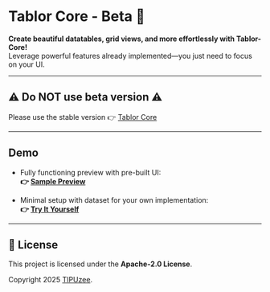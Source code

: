 # Tablor Core - Beta 🌟

**Create beautiful datatables, grid views, and more effortlessly with Tablor-Core!**  
Leverage powerful features already implemented—you just need to focus on your UI.

--- 

## ⚠️ Do NOT use beta version ⚠️

Please use the stable version
👉 [Tablor Core](https://npmjs.com/package/tablor-core)

---

## Demo

- Fully functioning preview with pre-built UI:  
  **👉 [Sample Preview](https://stackblitz.com/github/TIPUzee/tablor-core-demo/tree/beta/simple?file=src%2Fapp%2Fapp.component.ts)**

- Minimal setup with dataset for your own implementation:  
  **👉 [Try It Yourself](https://stackblitz.com/github/TIPUzee/tablor-core-demo/tree/master?file=src%2Fapp%2Fapp.component.ts)**

---

## 📄 License

This project is licensed under the **Apache-2.0 License**.

Copyright 2025 [TIPUzee](https://github.com/TIPUzee).
